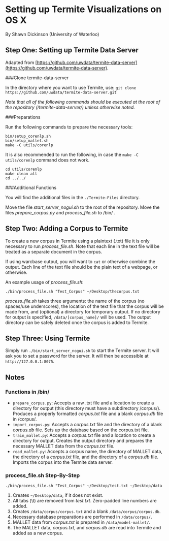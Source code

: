 # Setting up Termite Visualizations on OS X
By Shawn Dickinson (University of Waterloo)

## Step One: Setting up Termite Data Server
Adapted from [https://github.com/uwdata/termite-data-server](https://github.com/uwdata/termite-data-server).

###Clone termite-data-server

In the directory where you want to use Termite, use:
`git clone https://github.com/uwdata/termite-data-server.git`

*Note that all of the following commands should be executed at the root of the repository (/termite-data-server/) unless otherwise noted.*

###Preparations

Run the following commands to prepare the necessary tools:

	bin/setup_corenlp.sh
	bin/setup_mallet.sh
	make -C utils/corenlp

It is also recommended to run the following, in case the `make -C utils/corenlp` command does not work.

	cd utils/corenlp
	make clean all
	cd ../../

###Additional Functions

You will find the additional files in the `./Termite-Files` directory.

Move the file *start_server_nogui.sh* to the root of the repository. Move the files *prepare_corpus.py* and *process_file.sh* to /bin/ .

## Step Two: Adding a Corpus to Termite
To create a new corpus in Termite using a plaintext (.txt) file it is only necessary to run *process_file.sh*. Note that each line in the text file will be treated as a separate document in the corpus. 

If using warcbase output, you will want to `cat` or otherwise combine the output. Each line of the text file should be the plain text of a webpage, or otherwise.

An example usage of *process_file.sh*:

`./bin/process_file.sh "Test_Corpus" ~/Desktop/thecorpus.txt`

*process_file.sh* takes three arguments: the name of the corpus (no spaces/use underscores), the location of the text file that the corpus will be made from, and (optional) a directory for temporary output. If no directory for output is specified, `/data/[corpus_name]/` will be used. The output directory can be safely deleted once the corpus is added to Termite.

## Step Three: Using Termite
Simply run `./bin/start_server_nogui.sh` to start the Termite server. It will ask you to set a password for the server. It will then be accessible at `http://127.0.0.1:8075`.

## Notes

### Functions in /bin/
- `prepare_corpus.py`: Accepts a raw .txt file and a location to create a directory for output (this directory must have a subdirectory /corpus/). Produces a properly formatted *corpus.txt* file and a blank *corpus.db* file in /corpus/.
- `import_corpus.py`: Accepts a *corpus.txt* file and the directory of a blank *corpus.db* file. Sets up the database based on the corpus.txt file.
- `train_mallet.py`: Accepts a *corpus.txt* file and a location to create a directory for output. Creates the output directory and prepares the necessary MALLET data from the *corpus.txt* file.
- `read_mallet.py`: Accepts a corpus name, the directory of MALLET data, the directory of a *corpus.txt* file, and the directory of a *corpus.db* file. Imports the corpus into the Termite data server.

### process_file.sh Step-By-Step

`./bin/process_file.sh "Test_Corpus" ~/Desktop/test.txt ~/Desktop/data`

1. Creates `~/Desktop/data`, if it does not exist.
2. All tabs (\t) are removed from *test.txt*. Zero-padded line numbers are added.
3. Creates `/data/corpus/corpus.txt` and a blank `/data/corpus/corpus.db`.
4. Necessary database preparations are performed in `/data/corpus/`.
5. MALLET data from *corpus.txt* is prepared in `/data/model-mallet/`.
6. The MALLET data, *corpus.txt*, and *corpus.db* are read into Termite and added as a new corpus.
